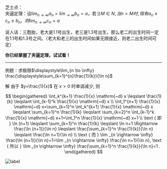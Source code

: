 芝士点：  
夹逼定理：设$\displaystyle\lim_{n \to \infty} a_n=\lim_{ \to \infty} b_n=a$，若$\exists M\in N,当n>M时,恒有a_n\le c_n\le b_n，则 \displaystyle\lim_{n \to \infty}c_n=a$

说人话：三胞胎，老大是1.1号出生，老三是1.3号出生，那么老二的出生时间一定在1.1号和1.3号之间。（老大和老三的出生时间如果无限接近，则老二出生时间可定）

**你已经掌握了夹逼定理，试试看！**  
***  

例题：求极限$\displaystyle\lim_{n \to \infty} \frac{\displaystyle\sum_{k=1}^{n}\frac{1}{k}}{\ln n}$

解 由于 $y=\frac{1}{x}$ 在 $x>0$ 时单调减少, 则  

$$
\begin{gathered}
\int_k^{k+1} \frac{1}{x} \mathrm{~d} x \leqslant \frac{1}{k} \leqslant \int_{k-1}^k \frac{1}{x} \mathrm{~d} x \\
\int_1^{n+1} \frac{1}{x} \mathrm{~d} x=\sum_{k=1}^n \int_k^{k+1} \frac{1}{x} \mathrm{~d} x \leqslant \sum_{k=1}^n \frac{1}{k} \leqslant \sum_{k=2}^n \int_{k-1}^k \frac{1}{x} \mathrm{~d} x+1=\int_1^n \frac{1}{x} \mathrm{~d} x+1 \\
\text { 即 } \ln (n+1) \leqslant \sum_{k=1}^n \frac{1}{k} \leqslant \ln n+1 \Rightarrow \frac{\ln (n+1)}{\ln n} \leqslant \frac{\sum_{k=1}^n \frac{1}{k}}{\ln n} \leqslant \frac{\ln n+1}{\ln n} \\
\text { 而 } \lim _{n \rightarrow \infty} \frac{\ln (n+1)}{\ln n}=1=\lim _{n \rightarrow \infty} \frac{\ln n+1}{\ln n}, \text { 所以 } \lim _{n \rightarrow \infty} \frac{\sum_{k=1}^n \frac{1}{k}}{\ln n}=1 .
\end{gathered}
$$  

![label](https://pic1.zhimg.com/v2-a462847fc8a839cbf84f73a45e86da60_b.jpg)
